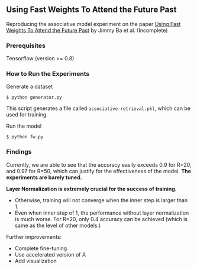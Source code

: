 ## Using Fast Weights To Attend the Future Past

Reproducing the associative model experiment on the paper [Using Fast Weights To Attend the Future Past](https://arxiv.org/abs/1610.06258) by Jimmy Ba et al. (Incomplete)



### Prerequisites

Tensorflow (version >= 0.8)



### How to Run the Experiments

Generate a dataset

```
$ python generator.py
```

This script generates a file called `associative-retrieval.pkl`, which can be used for training.



Run the model

```
$ python fw.py
```



### Findings

Currently, we are able to see that the accuracy easily exceeds 0.9 for R=20, and 0.97 for R=50, which can justify for the effectiveness of the model. **The experiments are barely tuned.**



**Layer Normalization is extremely crucial for the success of training.** 

- Otherwise, training will not converge when the inner step is larger than 1. 
- Even when inner step of 1, the performance without layer normalization is much worse. For R=20, only 0.4 accuracy can be achieved (which is same as the level of other models.)



Further improvements:

- Complete fine-tuning
- Use accelerated version of A
- Add visualization

